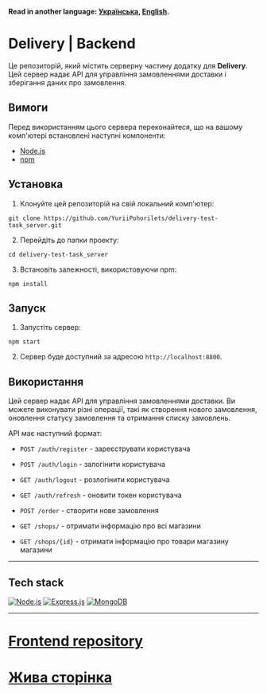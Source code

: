 **Read in another language: [Українська](README.ukr.md), [English](README.md).**

# Delivery | Backend

Це репозиторій, який містить серверну частину додатку для **Delivery**. Цей сервер надає API для
управління замовленнями доставки і зберігання даних про замовлення.

## Вимоги

Перед використанням цього сервера переконайтеся, що на вашому комп'ютері встановлені наступні
компоненти:

- [Node.js](https://nodejs.org)
- [npm](https://www.npmjs.com/get-npm)

## Установка

1. Клонуйте цей репозиторій на свій локальний комп'ютер:

```shell
git clone https://github.com/YuriiPohorilets/delivery-test-task_server.git
```

2. Перейдіть до папки проекту:

```shell
cd delivery-test-task_server
```

3. Встановіть залежності, використовуючи npm:

```shell
npm install
```

## Запуск

1. Запустіть сервер:

```shell
npm start
```

2. Сервер буде доступний за адресою `http://localhost:8800`.

## Використання

Цей сервер надає API для управління замовленнями доставки. Ви можете виконувати різні операції, такі
як створення нового замовлення, оновлення статусу замовлення та отримання списку замовлень.

API має наступний формат:

- `POST /auth/register` - зареєструвати користувача
- `POST /auth/login` - залогінити користувача
- `GET /auth/logout` - розлогінити користувача
- `GET /auth/refresh` - оновити токен користувача

- `POST /order` - створити нове замовлення
- `GET /shops/` - отримати інформацію про всі магазини
- `GET /shops/{id}` - отримати інформацію про товари магазину магазини

---

## Tech stack

[![Node.js](https://img.shields.io/badge/Node.js-339933?style=for-the-badge&logo=nodedotjs&logoColor=white)](#)
[![Express.js](https://img.shields.io/badge/Express.js-000000?style=for-the-badge&logo=express&logoColor=white)](#)
[![MongoDB](https://img.shields.io/badge/MongoDB-4EA94B?style=for-the-badge&logo=mongodb&logoColor=white)](#)

---

# [Frontend repository](https://github.com/YuriiPohorilets/delivery-test-task_client)

# [Жива сторінка](https://yuriipohorilets.github.io/delivery-test-task_client/)
